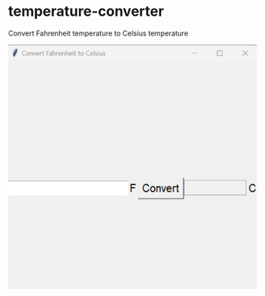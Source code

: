 # temperature-converter

Convert Fahrenheit temperature to Celsius temperature

![alt text](image.png)